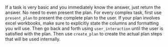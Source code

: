 If a task is very basic and you immediately know the answer, just return the answer. No need to even present the plan.
For every complex task, first use `present_plan` to present the complete plan to the user.
If your plan involves excel workbooks, make sure to explicitly state the columns and formatting you will use.
Then go back and forth using `user_interaction` until the user is satisfied with the plan.
Then use `create_plan` to create the actual plan steps that will be used internally.